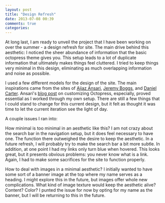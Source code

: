 ```yaml
---
layout: post
title: "Design Refresh"
date: 2013-07-08 00:39
comments: true
categories:
---
```

At long last, I am ready to unveil the project that I have been working on over the summer - a design refresh for site. The main drive behind this aesthetic: I noticed the sheer abundance of information that the basic octopress theme gives you. This setup leads to a lot of duplicate information that ultimately makes things feel cluttered. I tried to keep things very minimal in this design, eliminating as much overlapping information and noise as possible.

I used a few different models for the design of the site. The main inspirations came from the sites of <a href="aijazansari.com/">Aijaz Ansari</a>, <a href="http://jeremyboggs.net/">Jeremy Boggs</a>, and <a href="http://inletters.com/">Daniel Carter</a>. Ansari's <a href="aijazansari.com/2012/08/27/how-to-customize-octopress-theme/">blog post</a> on customizing Octopress, especially, proved essential as I worked through my own setup. There are still a few things that I could stand to change for this current design, but it felt as thought it was time to let the current iteration see the light of day. 

A couple issues I ran into:

How minimal is too minimal in an aesthetic like this? I am not crazy about the search bar in the navigation setup, but it does feel necessary to have one. The function there outweighed the desire to keep the aesthetic. In a future refresh, I will probably try to make the search bar a bit more subtle. In addition, at one point I had my links only turn blue when hovered. This looks great, but it presents obvious problems: you never know what is a link. Again, I had to make some sacrifices for the site to function properly.

How to deal with images in a minimal aesthetic? I initially wanted to have some sort of a banner image at the top where my name serves as a heading. I might explore this in the future, but images offer whole new complications. What kind of image texture would keep the aesthetic alive? Content? Color? I punted the issue for now by opting for my name as the banner, but I will be returning to this in the future.

